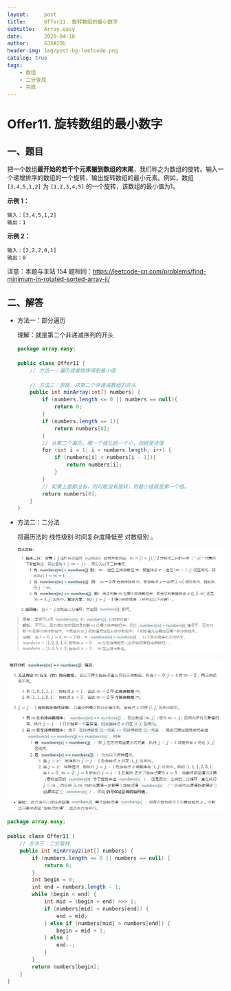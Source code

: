 ```yaml
---
layout:     post
title:      Offer11. 旋转数组的最小数字
subtitle:   Array.easy
date:       2020-04-10
author:     GJXAIOU
header-img: img/post-bg-leetcode.png
catalog: true
tags:
    - 数组
	- 二分查找
	- 完成
---
```




# Offer11. 旋转数组的最小数字

## 一、题目

把一个数组**最开始的若干个元素搬到数组的末尾**，我们称之为数组的旋转。输入一个递增排序的数组的一个旋转，输出旋转数组的最小元素。例如，数组 `[3,4,5,1,2]` 为 `[1,2,3,4,5]` 的一个旋转，该数组的最小值为1。 

**示例 1：**

```
输入：[3,4,5,1,2]
输出：1
```

**示例 2：**

```
输入：[2,2,2,0,1]
输出：0
```

注意：本题与主站 154 题相同：https://leetcode-cn.com/problems/find-minimum-in-rotated-sorted-array-ii/



## 二、解答

- 方法一：部分遍历

    理解：就是第二个非递减序列的开头

    ```java
    package array.easy;
    
    public class Offer11 {
        // 方法一：遍历或者排序得到最小值
    
        // 方法二：思路，求第二个非递减数组的开头
        public int minArray(int[] numbers) {
            if (numbers.length <= 0 || numbers == null){
                return 0;
            }
            if (numbers.length == 1){
                return numbers[0];
            }
            // 从第二个遍历，哪一个值比前一个小，则就是该值
            for (int i = 1; i < numbers.length; i++) {
                if (numbers[i] < numbers[i - 1]){
                    return numbers[i];
                }
            }
            // 如果上面都没有，则可能没有旋转，则最小值就是第一个值。
            return numbers[0];
        }
    }
    
    ```

    

- 方法二：二分法

    将遍历法的 线性级别 时间复杂度降低至 对数级别 。

    ![image-20200410212122044](Offer11.%E6%97%8B%E8%BD%AC%E6%95%B0%E7%BB%84%E7%9A%84%E6%9C%80%E5%B0%8F%E6%95%B0%E5%AD%97.resource/image-20200410212122044.png)

![image-20200410212142245](Offer11.%E6%97%8B%E8%BD%AC%E6%95%B0%E7%BB%84%E7%9A%84%E6%9C%80%E5%B0%8F%E6%95%B0%E5%AD%97.resource/image-20200410212142245.png)

```java
package array.easy;

public class Offer11 {
    // 方法三：二分查找
    public int minArray2(int[] numbers) {
        if (numbers.length <= 0 || numbers == null) {
            return 0;
        }
        int begin = 0;
        int end = numbers.length - 1;
        while (begin < end) {
            int mid = (begin + end) >>> 1;
            if (numbers[mid] < numbers[end]) {
                end = mid;
            } else if (numbers[mid] > numbers[end]) {
                begin = mid + 1;
            } else {
                end--;
            }
        }
        return numbers[begin];
    }
}
```

